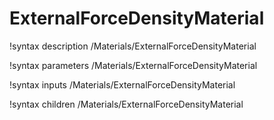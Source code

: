<!-- MOOSE Documentation Stub: Remove this when content is added. -->

# ExternalForceDensityMaterial
!syntax description /Materials/ExternalForceDensityMaterial

!syntax parameters /Materials/ExternalForceDensityMaterial

!syntax inputs /Materials/ExternalForceDensityMaterial

!syntax children /Materials/ExternalForceDensityMaterial
